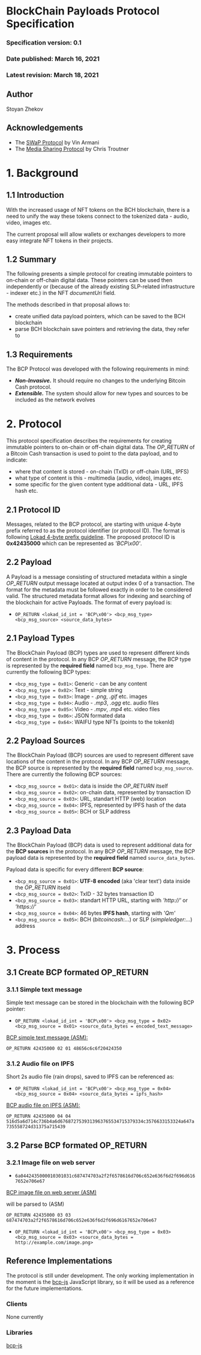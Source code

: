 # BlockChain Payloads Protocol Specification
### Specification version: 0.1
### Date published: March 16, 2021
### Latest revision: March 18, 2021

## Author
Stoyan Zhekov

## Acknowledgements

- The [SWaP Protocol](https://github.com/vinarmani/swap-protocol/blob/master/swap-protocol-spec.md) by Vin Armani
- The [Media Sharing Protocol](https://github.com/Permissionless-Software-Foundation/specifications/blob/master/ps001-media-sharing.md) by Chris Troutner

# 1. Background

## 1.1 Introduction

With the increased usage of NFT tokens on the BCH blockchain, there is a need to unify the way these tokens connect to the tokenized data - audio, video, images etc.

The current proposal will allow wallets or exchanges developers to more easy integrate NFT tokens in their projects.


## 1.2 Summary

The following presents a simple protocol for creating immutable pointers to on-chain or off-chain digital data. These pointers can be used then independently or (because of the already existing SLP-related infrastructure - indexer etc.) in the NFT *documentUri* field.

The methods described in that proposal allows to:

* create unified data payload pointers, which can be saved to the BCH blockchain
* parse BCH blockchain save pointers and retrieving the data, they refer to

## 1.3 Requirements

The BCP Protocol was developed with the following requirements in mind:

* ***Non-Invasive.*** It should require no changes to the underlying Bitcoin Cash protocol.
* ***Extensible.*** The system should allow for new types and sources to be included as the network evolves

# 2. Protocol

This protocol specification describes the requirements for creating immutable pointers to on-chain or off-chain digital data. The *OP_RETURN* of a Bitcoin Cash transaction is used to point to the data payload, and to indicate:

* where that content is stored - on-chain (TxID) or off-chain (URL, IPFS)
* what type of content is this - multimedia (audio, video), images etc.
* some specific for the given content type additional data - URL, IPFS hash etc.

## 2.1 Protocol ID

Messages, related to the BCP protocol, are starting with unique 4-byte prefix referred to as the protocol identifier (or protocol ID). The format is following [Lokad 4-byte prefix guideline](https://github.com/bitcoincashorg/bitcoincash.org/blob/master/spec/op_return-prefix-guideline.md). The proposed protocol ID is **0x42435000** which can be represented as *'BCP\x00'*.

## 2.2 Payload

A Payload is a message consisting of structured metadata within a single *OP_RETURN* output message located at output index 0 of a transaction. The format for the metadata must be followed exactly in order to be considered valid. The structured metadata format allows for indexing and searching of the blockchain for active Payloads. The format of every payload is:

* ```OP_RETURN <lokad_id_int = 'BCP\x00'> <bcp_msg_type> <bcp_msg_source> <source_data_bytes>```

## 2.1 Payload Types

The BlockChain Payload (BCP) types are used to represent different kinds of content in the protocol. In any BCP *OP_RETURN* message, the BCP type is represented by the **required field** named ```bcp_msg_type```. There are currently the following BCP types:

 * `<bcp_msg_type = 0x01>`: Generic - can be any content
 * `<bcp_msg_type = 0x02>`: Text - simple string
 * `<bcp_msg_type = 0x03>`: Image - *.png*, *.gif* etc. images
 * `<bcp_msg_type = 0x04>`: Audio - *.mp3*, *.ogg* etc. audio files
 * `<bcp_msg_type = 0x05>`: Video - *.mpv*, *.mp4* etc. video files
 * `<bcp_msg_type = 0x06>`: JSON formated data
 * `<bcp_msg_type = 0x64>`: WAIFU type NFTs (points to the tokenId)

## 2.2 Payload Sources

The BlockChain Payload (BCP) sources are used to represent different save locations of the content in the protocol. In any BCP *OP_RETURN* message, the BCP source is represented by the **required field** named ```bcp_msg_source```. There are currently the following BCP sources:

* `<bcp_msg_source = 0x01>`: data is inside the *OP_RETURN* itself
* `<bcp_msg_source = 0x02>`: on-chain data, represented by transaction ID
* `<bcp_msg_source = 0x03>`: URL, standart HTTP (web) location
* `<bcp_msg_source = 0x04>`: IPFS, represented by IPFS hash of the data
* `<bcp_msg_source = 0x05>`: BCH or SLP address

## 2.3 Payload Data

The BlockChain Payload (BCP) data is used to represent additional data for the **BCP sources** in the protocol. In any BCP *OP_RETURN* message, the BCP payload data is represented by the **required field** named ```source_data_bytes```.

Payload data is specific for every different **BCP source**:

* `<bcp_msg_source = 0x01>`: **UTF-8 encoded** (aka 'clear text') data inside the *OP_RETURN* itseld
* `<bcp_msg_source = 0x02>`: TxID - 32 bytes transaction ID
* `<bcp_msg_source = 0x03>`: standart HTTP URL, starting with *'http://'* or *'https://'*
* `<bcp_msg_source = 0x04>`: 46 bytes **IPFS hash**, starting with *'Qm'*
* `<bcp_msg_source = 0x05>`: BCH (*bitcoincash:...*) or SLP (*simpleledger:...*) address

# 3. Process

## 3.1 Create BCP formated OP_RETURN

### 3.1.1 Simple text message

Simple text message can be stored in the blockchain with the following BCP pointer:

* ```OP_RETURN <lokad_id_int = 'BCP\x00'> <bcp_msg_type = 0x02> <bcp_msg_source = 0x01> <source_data_bytes = encoded_text_message>```

[BCP simple text message (ASM):](https://explorer.bitcoin.com/bch/tx/3828557b917b2aed92b98e875c82908044b0d90ec2f133cb022f4e2d8eecda0a)

```OP_RETURN 42435000 02 01 48656c6c6f20424350```

### 3.1.2 Audio file on IPFS

Short 2s audio file (rain drops), saved to IPFS can be referenced as:

* ```OP_RETURN <lokad_id_int = 'BCP\x00'> <bcp_msg_type = 0x04> <bcp_msg_source = 0x04> <source_data_bytes = ipfs_hash>```

[BCP audio file on IPFS (ASM):](https://explorer.bitcoin.com/bch/tx/bddb26bb00ef94a8a43361622dd3c4743386b9da01d702ed921fdf9bd4be4860)

```OP_RETURN 42435000 04 04 516d5a6d714c736b4a6d6768727539313963765534715379334c3576633153324a647a735558724d31375a715439```


## 3.2 Parse BCP formated OP_RETURN

### 3.2.1 Image file on web server

* ```6a0442435000010301031c687474703a2f2f6578616d706c652e636f6d2f696d6167652e706e67```

[BCP image file on web server (ASM)](https://explorer.bitcoin.com/bch/tx/dcb53d46771aa38dfdd0895b6416009d4b42c100513a8c62d24592599f3dcf57)

will be parsed to (ASM)

```OP_RETURN 42435000 03 03 687474703a2f2f6578616d706c652e636f6d2f696d6167652e706e67```

* ```OP_RETURN <lokad_id_int = 'BCP\x00'> <bcp_msg_type = 0x03> <bcp_msg_source = 0x03> <source_data_bytes = http://example.com/image.png>```

## Reference Implementations

The protocol is still under development. The only working implementation in the moment is the [bcp-js](https://github.com/zh/bcp-js) JavaScript library, so it will be used as a reference for the future implementations.

### Clients

None currently

### Libraries

[bcp-js](https://github.com/zh/bcp-js)
